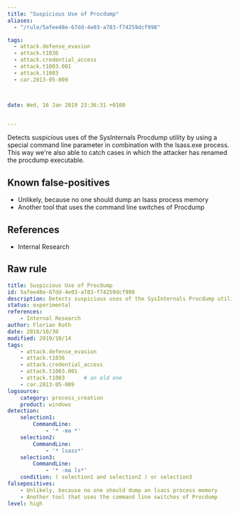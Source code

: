 ```yaml
---
title: "Suspicious Use of Procdump"
aliases:
  - "/rule/5afee48e-67dd-4e03-a783-f74259dcf998"

tags:
  - attack.defense_evasion
  - attack.t1036
  - attack.credential_access
  - attack.t1003.001
  - attack.t1003
  - car.2013-05-009



date: Wed, 16 Jan 2019 23:36:31 +0100


---
```


Detects suspicious uses of the SysInternals Procdump utility by using a special command line parameter in combination with the lsass.exe process. This way we're also able to catch cases in which the attacker has renamed the procdump executable.

<!--more-->


## Known false-positives

* Unlikely, because no one should dump an lsass process memory
* Another tool that uses the command line switches of Procdump



## References

* Internal Research


## Raw rule
```yaml
title: Suspicious Use of Procdump
id: 5afee48e-67dd-4e03-a783-f74259dcf998
description: Detects suspicious uses of the SysInternals Procdump utility by using a special command line parameter in combination with the lsass.exe process. This way we're also able to catch cases in which the attacker has renamed the procdump executable.
status: experimental
references:
    - Internal Research
author: Florian Roth
date: 2018/10/30
modified: 2019/10/14
tags:
    - attack.defense_evasion
    - attack.t1036
    - attack.credential_access
    - attack.t1003.001
    - attack.t1003      # an old one     
    - car.2013-05-009
logsource:
    category: process_creation
    product: windows
detection:
    selection1:
        CommandLine:
            - '* -ma *'
    selection2:
        CommandLine:
            - '* lsass*'
    selection3:
        CommandLine:
            - '* -ma ls*'
    condition: ( selection1 and selection2 ) or selection3
falsepositives:
    - Unlikely, because no one should dump an lsass process memory
    - Another tool that uses the command line switches of Procdump
level: high

```
